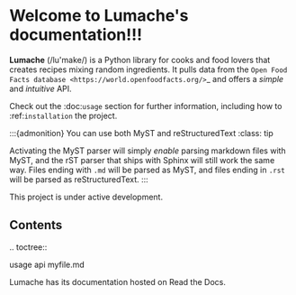 # Welcome to Lumache's documentation!!!

**Lumache** (/lu'make/) is a Python library for cooks and food lovers
that creates recipes mixing random ingredients.
It pulls data from the `Open Food Facts database <https://world.openfoodfacts.org/>`_
and offers a *simple* and *intuitive* API.

Check out the :doc:`usage` section for further information, including
how to :ref:`installation` the project.

:::{admonition} You can use both MyST and reStructuredText
:class: tip

Activating the MyST parser will simply *enable* parsing markdown files with MyST, and the rST parser that ships with Sphinx will still work the same way.
Files ending with `.md` will be parsed as MyST, and files ending in `.rst` will be parsed as reStructuredText.
:::

   This project is under active development.

Contents
--------

.. toctree::

   usage
   api
   myfile.md

Lumache has its documentation hosted on Read the Docs.
